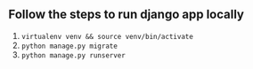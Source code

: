 ## Follow the steps to run django app locally
1. `virtualenv venv && source venv/bin/activate`
2. `python manage.py migrate`
3. `python manage.py runserver`